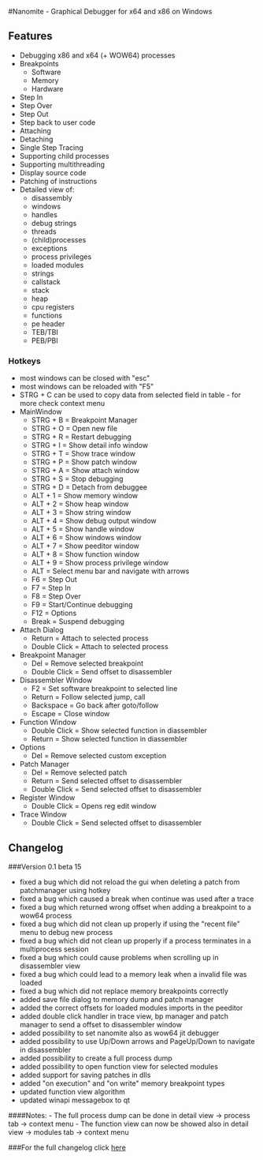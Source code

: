 #Nanomite - Graphical Debugger for x64 and x86 on Windows

## Features
- Debugging x86 and x64 (+ WOW64) processes
- Breakpoints
    - Software
	- Memory
	- Hardware
- Step In
- Step Over
- Step Out
- Step back to user code
- Attaching
- Detaching
- Single Step Tracing
- Supporting child processes
- Supporting multithreading
- Display source code
- Patching of instructions
- Detailed view of:
	- disassembly
	- windows
	- handles
	- debug strings
	- threads
	- (child)processes
	- exceptions
	- process privileges
	- loaded modules
	- strings
	- callstack
	- stack
	- heap
	- cpu registers
	- functions
	- pe header
	- TEB/TBI
	- PEB/PBI

### Hotkeys
- most windows can be closed with "esc"
- most windows can be reloaded with "F5"
- STRG + C can be used to copy data from selected field in table - for more check context menu
- MainWindow
	+ STRG + B		= Breakpoint Manager
	+ STRG + O		= Open new file
	+ STRG + R		= Restart debugging
	+ STRG + I		= Show detail info window
	+ STRG + T		= Show trace window
	+ STRG + P		= Show patch window
	+ STRG + A		= Show attach window
	+ STRG + S		= Stop debugging
	+ STRG + D		= Detach from debuggee
	+ ALT + 1		= Show memory window
	+ ALT + 2		= Show heap window
	+ ALT + 3		= Show string window
	+ ALT + 4		= Show debug output window
	+ ALT + 5		= Show handle window
	+ ALT + 6		= Show windows window
	+ ALT + 7		= Show peeditor window
	+ ALT + 8		= Show function window
	+ ALT + 9		= Show process privilege window
	+ ALT			= Select menu bar and navigate with arrows
	+ F6			= Step Out
	+ F7			= Step In
	+ F8			= Step Over
	+ F9			= Start/Continue debugging
	+ F12			= Options
	+ Break			= Suspend debugging
- Attach Dialog
	+ Return		= Attach to selected process
	+ Double Click	= Attach to selected process
- Breakpoint Manager
	+ Del			= Remove selected breakpoint
	+ Double Click	= Send offset to disassembler
- Disassembler Window
	+ F2			= Set software breakpoint to selected line
	+ Return		= Follow selected jump, call
	+ Backspace		= Go back after goto/follow
	+ Escape		= Close window 
- Function Window
	+ Double Click	= Show selected function in diassembler
	+ Return		= Show selected function in diassembler
- Options
	+ Del			= Remove selected custom exception
- Patch Manager
	+ Del			= Remove selected patch
	+ Return		= Send selected offset to disassembler
	+ Double Click	= Send selected offset to disassembler
- Register Window
	+ Double Click	= Opens reg edit window
- Trace Window
	+ Double Click	= Send selected offset to disassembler

## Changelog
###Version 0.1 beta 15
+ fixed a bug which did not reload the gui when deleting a patch from patchmanager using hotkey
+ fixed a bug which caused a break when continue was used after a trace
+ fixed a bug which returned wrong offset when adding a breakpoint to a wow64 process
+ fixed a bug which did not clean up properly if using the "recent file" menu to debug new process
+ fixed a bug which did not clean up properly if a process terminates in a multiprocess session
+ fixed a bug which could cause problems when scrolling up in disassembler view
+ fixed a bug which could lead to a memory leak when a invalid file was loaded
+ fixed a bug which did not replace memory breakpoints correctly
+ added save file dialog to memory dump and patch manager
+ added the correct offsets for loaded modules imports in the peeditor
+ added double click handler in trace view, bp manager and patch manager to send a offset to disassembler window
+ added possibility to set nanomite also as wow64 jit debugger
+ added possibility to use Up/Down arrows and PageUp/Down to navigate in disassembler
+ added possibility to create a full process dump
+ added possibility to open function view for selected modules
+ added support for saving patches in dlls
+ added "on execution" and "on write" memory breakpoint types
+ updated function view algorithm
+ updated winapi messagebox to qt

####Notes:
	- The full process dump can be done in detail view -> process tab -> context menu
	- The function view can now be showed also in detail view -> modules tab -> context menu

###For the full changelog click [here](https://github.com/zer0fl4g/Nanomite/blob/master/changelog.md)